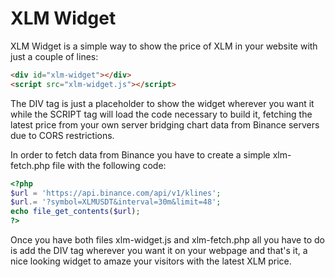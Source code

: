 # XLM Widget

XLM Widget is a simple way to show the price of XLM in your website with just a couple of lines:

```html
<div id="xlm-widget"></div>
<script src="xlm-widget.js"></script>
```

The DIV tag is just a placeholder to show the widget wherever you want it while the SCRIPT tag will load the code necessary to build it, fetching the latest price from your own server bridging chart data from Binance servers due to CORS restrictions.

In order to fetch data from Binance you have to create a simple xlm-fetch.php file with the following code:

```php
<?php
$url = 'https://api.binance.com/api/v1/klines';
$url.= '?symbol=XLMUSDT&interval=30m&limit=48';
echo file_get_contents($url);
?>
```

Once you have both files xlm-widget.js and xlm-fetch.php all you have to do is add the DIV tag wherever you want it on your webpage and that's it, a nice looking widget to amaze your visitors with the latest XLM price.

